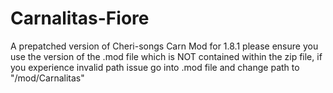 # Carnalitas-Fiore
A prepatched version of Cheri-songs Carn Mod for 1.8.1
please ensure you use the version of the .mod file which is NOT contained within the zip file, if you experience invalid path issue go into .mod file and change path to "/mod/Carnalitas"

